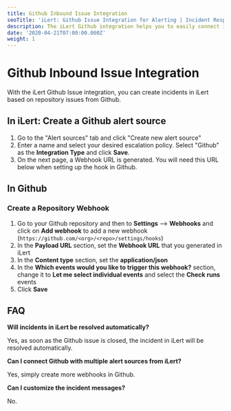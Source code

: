 ```yaml
---
title: Github Inbound Issue Integration
seoTitle: 'iLert: Github Issue Integration for Alerting | Incident Response | Uptime'
description: The iLert Github integration helps you to easily connect iLert with Github.
date: '2020-04-21T07:00:00.000Z'
weight: 1
---
```


# Github Inbound Issue Integration

With the iLert Github Issue integration, you can create incidents in iLert based on repository issues from Github.

## In iLert: Create a Github alert source <a id="create-alert-source"></a>

1. Go to the "Alert sources" tab and click "Create new alert source"
2. Enter a name and select your desired escalation policy. Select "Github" as the **Integration Type** and click **Save**.
3. On the next page, a Webhook URL is generated. You will need this URL below when setting up the hook in Github.

## In Github <a id="in-github"></a>

### Create a Repository Webhook

1. Go to your Github repository and then to **Settings** --&gt; **Webhooks** and click on **Add webhook** to add a new webhook \(`https://github.com/<org>/<repo>/settings/hooks`\)
2. In the **Payload URL** section, set the **Webhook URL** that you generated in iLert
3. In the **Content type** section, set the **application/json**
4. In the **Which events would you like to trigger this webhook?** section, change it to **Let me select individual events** and select the **Check runs** events
5. Click **Save**

## FAQ <a id="faq"></a>

**Will incidents in iLert be resolved automatically?**

Yes, as soon as the Github issue is closed, the incident in iLert will be resolved automatically.

**Can I connect Github with multiple alert sources from iLert?**

Yes, simply create more webhooks in Github.

**Can I customize the incident messages?**

No.

